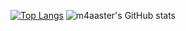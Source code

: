 [![Top Langs](https://github-readme-stats.vercel.app/api/top-langs/?username=m4aaster&show_icons=true&theme=github_dark)](https://github.com/m4aaster/github-readme-stats)
![m4aaster's GitHub stats](https://github-readme-stats.vercel.app/api?username=m4aaster&show_icons=true&theme=github_dark)
